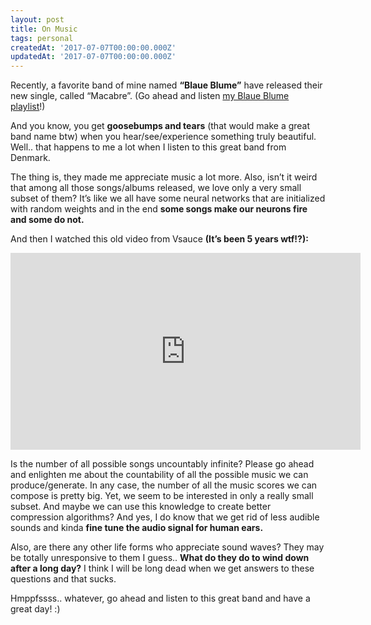 ```yaml
---
layout: post
title: On Music
tags: personal
createdAt: '2017-07-07T00:00:00.000Z'
updatedAt: '2017-07-07T00:00:00.000Z'
---
```


Recently, a favorite band of mine named **“Blaue Blume”** have released their new single, called “Macabre”. (Go ahead and listen [my Blaue Blume playlist](http://open.spotify.com/user/taylandgn/playlist/5ew2sWU5vHdVMUSum2teYU)!)

<!--more-->

And you know, you get **goosebumps and tears** (that would make a great band name btw) when you hear/see/experience something truly beautiful. Well.. that happens to me a lot when I listen to this great band from Denmark.

<div style="text-align:center" markdown="1">

<article-image src="eargasm_0.gif" alt=""></article-image>

<!-- Eargasm -->
</div>

The thing is, they made me appreciate music a lot more. Also, isn’t it weird that among all those songs/albums released, we love only a very small subset of them? It’s like we all have some neural networks that are initialized with random weights and in the end **some songs make our neurons fire and some do not.**

<div style="text-align:center" markdown="1">

<article-image src="mindblown_0.gif" alt=""></article-image>

<!-- Some songs make our neurons fire and some do not. -->
</div>

And then I watched this old video from Vsauce **(It’s been 5 years wtf!?):**

<div style="text-align:center" markdown="1">
<iframe width="560" height="315" src="https://www.youtube.com/embed/DAcjV60RnRw" frameborder="0" allowfullscreen></iframe>
</div>

Is the number of all possible songs uncountably infinite? Please go ahead and enlighten me about the countability of all the possible music we can produce/generate. In any case, the number of all the music scores we can compose is pretty big. Yet, we seem to be interested in only a really small subset. And maybe we can use this knowledge to create better compression algorithms? And yes, I do know that we get rid of less audible sounds and kinda **fine tune the audio signal for human ears.**

Also, are there any other life forms who appreciate sound waves? They may be totally unresponsive to them I guess.. **What do they do to wind down after a long day?** I think I will be long dead when we get answers to these questions and that sucks.

Hmppfssss.. whatever, go ahead and listen to this great band and have a great day! :)
